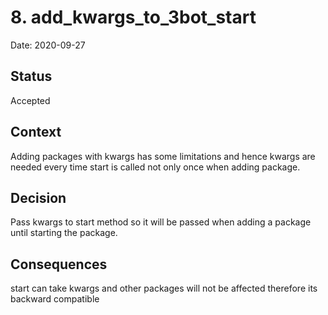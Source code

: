 # 8. add_kwargs_to_3bot_start

Date: 2020-09-27

## Status

Accepted

## Context

Adding packages with kwargs has some limitations and hence kwargs are needed every time start is called not only once when adding package.

## Decision

Pass kwargs to start method so it will be passed when adding a package until starting the package.

## Consequences

start can take kwargs and other packages will not be affected therefore its backward compatible
